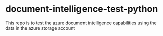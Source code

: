 # document-intelligence-test-python
This repo is to test the azure document intelligence capabilities using the data in the azure storage account 

